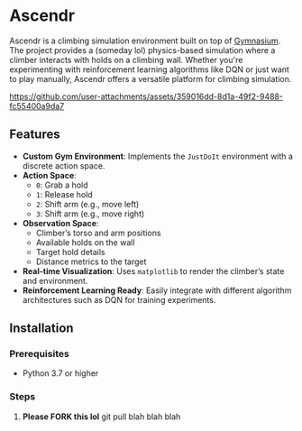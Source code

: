 # Ascendr

Ascendr is a climbing simulation environment built on top of [Gymnasium](https://gymnasium.farama.org/). The project provides a (someday lol) physics-based simulation where a climber interacts with holds on a climbing wall. Whether you're experimenting with reinforcement learning algorithms like DQN or just want to play manually, Ascendr offers a versatile platform for climbing simulation.


https://github.com/user-attachments/assets/359016dd-8d1a-49f2-9488-fc55400a9da7


## Features

- **Custom Gym Environment**: Implements the `JustDoIt` environment with a discrete action space.
- **Action Space**:
  - `0`: Grab a hold
  - `1`: Release hold
  - `2`: Shift arm (e.g., move left)
  - `3`: Shift arm (e.g., move right)
- **Observation Space**:
  - Climber’s torso and arm positions
  - Available holds on the wall
  - Target hold details
  - Distance metrics to the target
- **Real-time Visualization**: Uses `matplotlib` to render the climber’s state and environment.
- **Reinforcement Learning Ready**: Easily integrate with different algorithm architectures such as DQN for training experiments.

## Installation

### Prerequisites

- Python 3.7 or higher

### Steps

1. **Please FORK this lol**
   git pull blah blah blah
